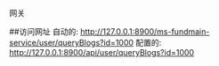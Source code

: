 网关

##访问网址
    自动的: http://127.0.0.1:8900/ms-fundmain-service/user/queryBlogs?id=1000
    配置的: http://127.0.0.1:8900/api/user/queryBlogs?id=1000
